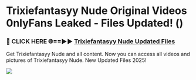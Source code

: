 # Trixiefantasyy Nude Original Videos 0nlyFans Leaked - Files Updated! ()

<h3>🔴 CLICK HERE 🌐==►► <a href="https://tinyurl.com/2p9ay9w9" rel="nofollow">Trixiefantasyy Nude Updated Files</a></h3>

Get Trixiefantasyy Nude and all content. Now you can access all videos and pictures of Trixiefantasyy Nude. New Updated Files 2025!

[![](https://i.imgur.com/KQgVmj3.gif)](https://tinyurl.com/2p9ay9w9)
